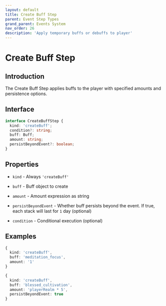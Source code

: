 ```yaml
---
layout: default
title: Create Buff Step
parent: Event Step Types
grand_parent: Events System
nav_order: 26
description: 'Apply temporary buffs or debuffs to player'
---
```


# Create Buff Step

## Introduction

The Create Buff Step applies buffs to the player with specified amounts and persistence options.

## Interface

```typescript
interface CreateBuffStep {
  kind: 'createBuff';
  condition?: string;
  buff: Buff;
  amount: string;
  persistBeyondEvent?: boolean;
}
```

## Properties

- `kind` - Always `'createBuff'`

- `buff` - Buff object to create

- `amount` - Amount expression as string

- `persistBeyondEvent` - Whether buff persists beyond the event. If true, each stack will last for `1` day (optional)

- `condition` - Conditional execution (optional)

## Examples

```typescript
{
  kind: 'createBuff',
  buff: 'meditation_focus',
  amount: '1'
}
```

```typescript
{
  kind: 'createBuff',
  buff: 'blessed_cultivation',
  amount: 'playerRealm * 5',
  persistBeyondEvent: true
}
```
